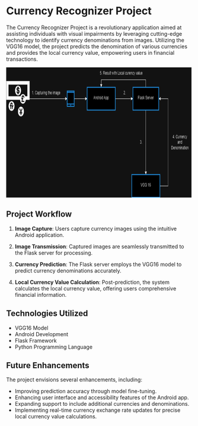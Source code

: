 # Currency Recognizer Project

The Currency Recognizer Project is a revolutionary application aimed at assisting individuals with visual impairments by leveraging cutting-edge technology to identify currency denominations from images. Utilizing the VGG16 model, the project predicts the denomination of various currencies and provides the local currency value, empowering users in financial transactions.


<img src="https://github.com/santhosh1299/currency_recognizer/blob/master/currency%20recog.drawio.png" alt="" width="500" height="350">



## Project Workflow

1. **Image Capture**: Users capture currency images using the intuitive Android application.
   
2. **Image Transmission**: Captured images are seamlessly transmitted to the Flask server for processing.
   
3. **Currency Prediction**: The Flask server employs the VGG16 model to predict currency denominations accurately.
   
4. **Local Currency Value Calculation**: Post-prediction, the system calculates the local currency value, offering users comprehensive financial information.

## Technologies Utilized

- VGG16 Model
- Android Development
- Flask Framework
- Python Programming Language

## Future Enhancements

The project envisions several enhancements, including:

- Improving prediction accuracy through model fine-tuning.
- Enhancing user interface and accessibility features of the Android app.
- Expanding support to include additional currencies and denominations.
- Implementing real-time currency exchange rate updates for precise local currency value calculations.
